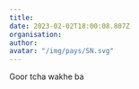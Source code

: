 ```yaml
---
title: 
date: 2023-02-02T18:00:08.807Z
organisation: 
author: 
avatar: "/img/pays/SN.svg"
---
```


Goor tcha wakhe ba
